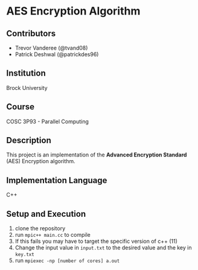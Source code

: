 # AES Encryption Algorithm

## Contributors

- Trevor Vanderee (@tvand08)
- Patrick Deshwal (@patrickdes96)

## Institution

Brock University

## Course

COSC 3P93 - Parallel Computing

## Description

This project is an implementation of the **Advanced Encryption Standard** (AES) Encryption algorithm.

## Implementation Language

C++

## Setup and Execution

1. clone the repository
2. run `mpic++ main.cc` to compile
3. If this fails you may have to target the specific version of c++ (11)
4. Change the input value in `input.txt` to the desired value and the key in `key.txt`
5. run `mpiexec -np [number of cores] a.out`
